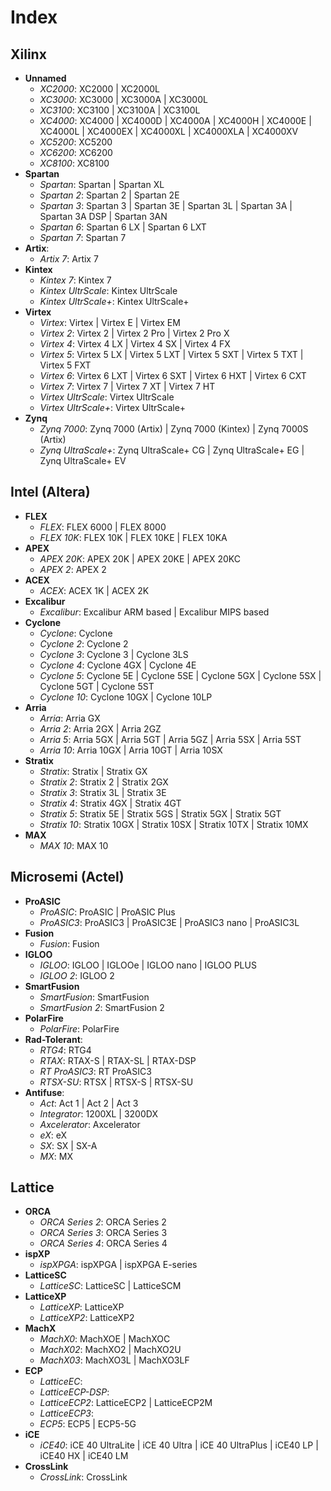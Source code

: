 # Index

## Xilinx

* **Unnamed**
  * *XC2000*: XC2000 | XC2000L
  * *XC3000*: XC3000 | XC3000A | XC3000L
  * *XC3100*: XC3100 | XC3100A | XC3100L
  * *XC4000*: XC4000 | XC4000D | XC4000A | XC4000H | XC4000E | XC4000L | XC4000EX | XC4000XL | XC4000XLA | XC4000XV
  * *XC5200*: XC5200
  * *XC6200*: XC6200
  * *XC8100*: XC8100
* **Spartan**
  * *Spartan*: Spartan | Spartan XL
  * *Spartan 2*: Spartan 2 | Spartan 2E
  * *Spartan 3*: Spartan 3 | Spartan 3E | Spartan 3L | Spartan 3A | Spartan 3A DSP | Spartan 3AN
  * *Spartan 6*: Spartan 6 LX | Spartan 6 LXT
  * *Spartan 7*: Spartan 7
* **Artix**:
  * *Artix 7*: Artix 7
* **Kintex**
  * *Kintex 7*: Kintex 7
  * *Kintex UltrScale*: Kintex UltrScale
  * *Kintex UltrScale+*: Kintex UltrScale+
* **Virtex**
  * *Virtex*: Virtex | Virtex E | Virtex EM
  * *Virtex 2*: Virtex 2 | Virtex 2 Pro | Virtex 2 Pro X
  * *Virtex 4*: Virtex 4 LX | Virtex 4 SX | Virtex 4 FX
  * *Virtex 5*: Virtex 5 LX | Virtex 5 LXT | Virtex 5 SXT | Virtex 5 TXT | Virtex 5 FXT
  * *Virtex 6*: Virtex 6 LXT | Virtex 6 SXT | Virtex 6 HXT | Virtex 6 CXT
  * *Virtex 7*: Virtex 7 | Virtex 7 XT | Virtex 7 HT
  * *Virtex UltrScale*: Virtex UltrScale
  * *Virtex UltrScale+*:  Virtex UltrScale+
* **Zynq**
  * *Zynq 7000*: Zynq 7000 (Artix) | Zynq 7000 (Kintex) | Zynq 7000S (Artix)
  * *Zynq UltraScale+*: Zynq UltraScale+ CG | Zynq UltraScale+ EG | Zynq UltraScale+ EV

## Intel (Altera)

* **FLEX**
  * *FLEX*: FLEX 6000 | FLEX 8000
  * *FLEX 10K*: FLEX 10K | FLEX 10KE | FLEX 10KA
* **APEX**
  * *APEX 20K*: APEX 20K | APEX 20KE | APEX 20KC
  * *APEX 2*: APEX 2
* **ACEX**
  * *ACEX*: ACEX 1K | ACEX 2K
* **Excalibur**
  * *Excalibur*: Excalibur ARM based | Excalibur MIPS based
* **Cyclone**
  * *Cyclone*: Cyclone
  * *Cyclone 2*: Cyclone 2
  * *Cyclone 3*: Cyclone 3 | Cyclone 3LS
  * *Cyclone 4*: Cyclone 4GX | Cyclone 4E
  * *Cyclone 5*: Cyclone 5E | Cyclone 5SE | Cyclone 5GX | Cyclone 5SX | Cyclone 5GT | Cyclone 5ST
  * *Cyclone 10*: Cyclone 10GX | Cyclone 10LP
* **Arria**
  * *Arria*: Arria GX
  * *Arria 2*: Arria 2GX | Arria 2GZ
  * *Arria 5*: Arria 5GX | Arria 5GT | Arria 5GZ | Arria 5SX | Arria 5ST
  * *Arria 10*: Arria 10GX | Arria 10GT | Arria 10SX
* **Stratix**
  * *Stratix*: Stratix | Stratix GX
  * *Stratix 2*: Stratix 2 | Stratix 2GX
  * *Stratix 3*: Stratix 3L | Stratix 3E
  * *Stratix 4*: Stratix 4GX | Stratix 4GT
  * *Stratix 5*: Stratix 5E | Stratix 5GS | Stratix 5GX | Stratix 5GT
  * *Stratix 10*: Stratix 10GX | Stratix 10SX | Stratix 10TX | Stratix 10MX
* **MAX**
  * *MAX 10*: MAX 10

## Microsemi (Actel)

* **ProASIC**
  * *ProASIC*: ProASIC | ProASIC Plus
  * *ProASIC3*: ProASIC3 | ProASIC3E | ProASIC3 nano | ProASIC3L
* **Fusion**
  * *Fusion*: Fusion
* **IGLOO**
  * *IGLOO*: IGLOO | IGLOOe | IGLOO nano | IGLOO PLUS
  * *IGLOO 2*: IGLOO 2
* **SmartFusion**
  * *SmartFusion*: SmartFusion
  * *SmartFusion 2*: SmartFusion 2
* **PolarFire**
  * *PolarFire*: PolarFire
* **Rad-Tolerant**:
  * *RTG4*: RTG4
  * *RTAX*: RTAX-S | RTAX-SL | RTAX-DSP
  * *RT ProASIC3*: RT ProASIC3
  * *RTSX-SU*: RTSX | RTSX-S | RTSX-SU
* **Antifuse**:
  * *Act*: Act 1 | Act 2 | Act 3
  * *Integrator*: 1200XL | 3200DX
  * *Axcelerator*: Axcelerator
  * *eX*: eX
  * *SX*: SX | SX-A
  * *MX*: MX

## Lattice

* **ORCA**
  * *ORCA Series 2*: ORCA Series 2
  * *ORCA Series 3*: ORCA Series 3
  * *ORCA Series 4*: ORCA Series 4
* **ispXP**
  * *ispXPGA*: ispXPGA | ispXPGA E-series
* **LatticeSC**
  * *LatticeSC*: LatticeSC | LatticeSCM
* **LatticeXP**
  * *LatticeXP*: LatticeXP
  * *LatticeXP2*: LatticeXP2
* **MachX**
  * *MachX0*: MachXOE | MachXOC
  * *MachX02*: MachXO2 | MachXO2U
  * *MachX03*: MachXO3L | MachXO3LF
* **ECP**
  * *LatticeEC*:
  * *LatticeECP-DSP*:
  * *LatticeECP2*: LatticeECP2 | LatticeECP2M
  * *LatticeECP3*:
  * *ECP5*: ECP5 | ECP5-5G
* **iCE**
  * *iCE40*: iCE 40 UltraLite | iCE 40 Ultra | iCE 40 UltraPlus | iCE40 LP | iCE40 HX | iCE40 LM
* **CrossLink**
  * *CrossLink*: CrossLink
